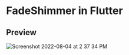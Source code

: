 # FadeShimmer in Flutter
## Preview
![Screenshot 2022-08-04 at 2 37 34 PM](https://user-images.githubusercontent.com/62112170/182817320-4b7f9ded-00ac-4fe3-aedb-fb0911adab1b.png)


